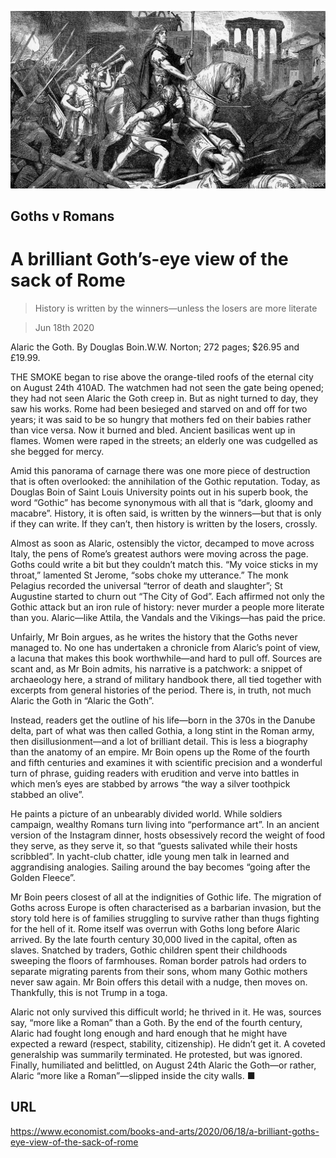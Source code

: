 ![](./images/20200620_BKP001.jpg)

## Goths v Romans

# A brilliant Goth’s-eye view of the sack of Rome

> History is written by the winners—unless the losers are more literate

> Jun 18th 2020

Alaric the Goth. By Douglas Boin.W.W. Norton; 272 pages; $26.95 and £19.99.

THE SMOKE began to rise above the orange-tiled roofs of the eternal city on August 24th 410AD. The watchmen had not seen the gate being opened; they had not seen Alaric the Goth creep in. But as night turned to day, they saw his works. Rome had been besieged and starved on and off for two years; it was said to be so hungry that mothers fed on their babies rather than vice versa. Now it burned and bled. Ancient basilicas went up in flames. Women were raped in the streets; an elderly one was cudgelled as she begged for mercy.

Amid this panorama of carnage there was one more piece of destruction that is often overlooked: the annihilation of the Gothic reputation. Today, as Douglas Boin of Saint Louis University points out in his superb book, the word “Gothic” has become synonymous with all that is “dark, gloomy and macabre”. History, it is often said, is written by the winners—but that is only if they can write. If they can’t, then history is written by the losers, crossly.

Almost as soon as Alaric, ostensibly the victor, decamped to move across Italy, the pens of Rome’s greatest authors were moving across the page. Goths could write a bit but they couldn’t match this. “My voice sticks in my throat,” lamented St Jerome, “sobs choke my utterance.” The monk Pelagius recorded the universal “terror of death and slaughter”; St Augustine started to churn out “The City of God”. Each affirmed not only the Gothic attack but an iron rule of history: never murder a people more literate than you. Alaric—like Attila, the Vandals and the Vikings—has paid the price.

Unfairly, Mr Boin argues, as he writes the history that the Goths never managed to. No one has undertaken a chronicle from Alaric’s point of view, a lacuna that makes this book worthwhile—and hard to pull off. Sources are scant and, as Mr Boin admits, his narrative is a patchwork: a snippet of archaeology here, a strand of military handbook there, all tied together with excerpts from general histories of the period. There is, in truth, not much Alaric the Goth in “Alaric the Goth”.

Instead, readers get the outline of his life—born in the 370s in the Danube delta, part of what was then called Gothia, a long stint in the Roman army, then disillusionment—and a lot of brilliant detail. This is less a biography than the anatomy of an empire. Mr Boin opens up the Rome of the fourth and fifth centuries and examines it with scientific precision and a wonderful turn of phrase, guiding readers with erudition and verve into battles in which men’s eyes are stabbed by arrows “the way a silver toothpick stabbed an olive”.

He paints a picture of an unbearably divided world. While soldiers campaign, wealthy Romans turn living into “performance art”. In an ancient version of the Instagram dinner, hosts obsessively record the weight of food they serve, as they serve it, so that “guests salivated while their hosts scribbled”. In yacht-club chatter, idle young men talk in learned and aggrandising analogies. Sailing around the bay becomes “going after the Golden Fleece”.

Mr Boin peers closest of all at the indignities of Gothic life. The migration of Goths across Europe is often characterised as a barbarian invasion, but the story told here is of families struggling to survive rather than thugs fighting for the hell of it. Rome itself was overrun with Goths long before Alaric arrived. By the late fourth century 30,000 lived in the capital, often as slaves. Snatched by traders, Gothic children spent their childhoods sweeping the floors of farmhouses. Roman border patrols had orders to separate migrating parents from their sons, whom many Gothic mothers never saw again. Mr Boin offers this detail with a nudge, then moves on. Thankfully, this is not Trump in a toga.

Alaric not only survived this difficult world; he thrived in it. He was, sources say, “more like a Roman” than a Goth. By the end of the fourth century, Alaric had fought long enough and hard enough that he might have expected a reward (respect, stability, citizenship). He didn’t get it. A coveted generalship was summarily terminated. He protested, but was ignored. Finally, humiliated and belittled, on August 24th Alaric the Goth—or rather, Alaric “more like a Roman”—slipped inside the city walls. ■

## URL

https://www.economist.com/books-and-arts/2020/06/18/a-brilliant-goths-eye-view-of-the-sack-of-rome
